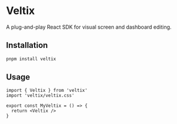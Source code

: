 # Veltix

A plug-and-play React SDK for visual screen and dashboard editing.

## Installation

```bash
pnpm install veltix
```

## Usage

```tsx
import { Veltix } from 'veltix'
import 'veltix/veltix.css'

export const MyVeltix = () => {
  return <Veltix />
}
```
